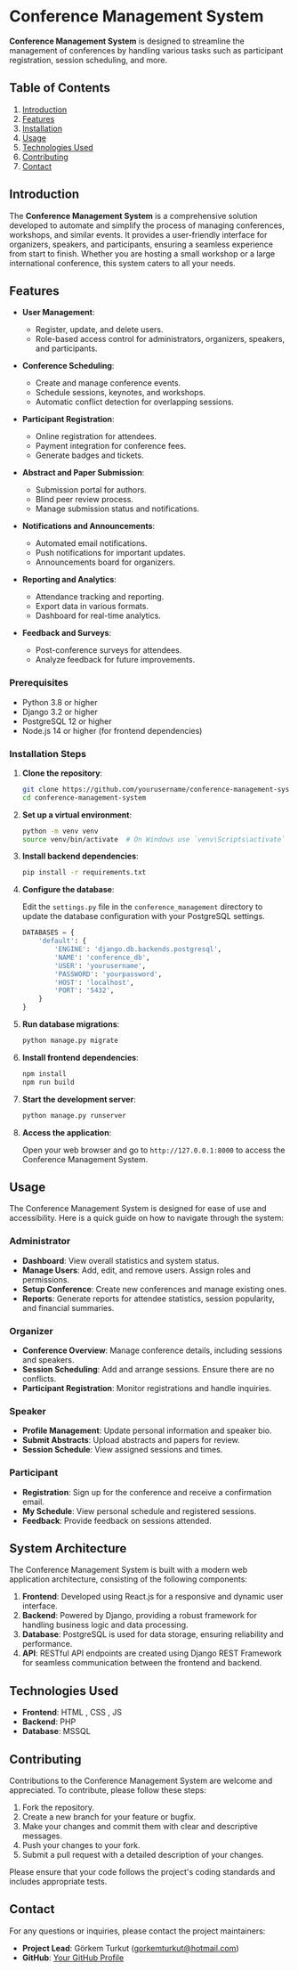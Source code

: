 # Conference Management System

**Conference Management System** is designed to streamline the management of conferences by handling various tasks such as participant registration, session scheduling, and more.

## Table of Contents

1. [Introduction](#introduction)
2. [Features](#features)
3. [Installation](#installation)
4. [Usage](#usage)
5. [Technologies Used](#technologies-used)
6. [Contributing](#contributing)
7. [Contact](#contact)

## Introduction

The **Conference Management System** is a comprehensive solution developed to automate and simplify the process of managing conferences, workshops, and similar events. It provides a user-friendly interface for organizers, speakers, and participants, ensuring a seamless experience from start to finish. Whether you are hosting a small workshop or a large international conference, this system caters to all your needs.

## Features

- **User Management**: 
  - Register, update, and delete users.
  - Role-based access control for administrators, organizers, speakers, and participants.

- **Conference Scheduling**:
  - Create and manage conference events.
  - Schedule sessions, keynotes, and workshops.
  - Automatic conflict detection for overlapping sessions.

- **Participant Registration**:
  - Online registration for attendees.
  - Payment integration for conference fees.
  - Generate badges and tickets.

- **Abstract and Paper Submission**:
  - Submission portal for authors.
  - Blind peer review process.
  - Manage submission status and notifications.

- **Notifications and Announcements**:
  - Automated email notifications.
  - Push notifications for important updates.
  - Announcements board for organizers.

- **Reporting and Analytics**:
  - Attendance tracking and reporting.
  - Export data in various formats.
  - Dashboard for real-time analytics.

- **Feedback and Surveys**:
  - Post-conference surveys for attendees.
  - Analyze feedback for future improvements.

### Prerequisites

- Python 3.8 or higher
- Django 3.2 or higher
- PostgreSQL 12 or higher
- Node.js 14 or higher (for frontend dependencies)

### Installation Steps

1. **Clone the repository**:

   ```bash
   git clone https://github.com/yourusername/conference-management-system.git
   cd conference-management-system
   ```

2. **Set up a virtual environment**:

   ```bash
   python -m venv venv
   source venv/bin/activate  # On Windows use `venv\Scripts\activate`
   ```

3. **Install backend dependencies**:

   ```bash
   pip install -r requirements.txt
   ```

4. **Configure the database**:

   Edit the `settings.py` file in the `conference_management` directory to update the database configuration with your PostgreSQL settings.

   ```python
   DATABASES = {
       'default': {
           'ENGINE': 'django.db.backends.postgresql',
           'NAME': 'conference_db',
           'USER': 'yourusername',
           'PASSWORD': 'yourpassword',
           'HOST': 'localhost',
           'PORT': '5432',
       }
   }
   ```

5. **Run database migrations**:

   ```bash
   python manage.py migrate
   ```

6. **Install frontend dependencies**:

   ```bash
   npm install
   npm run build
   ```

7. **Start the development server**:

   ```bash
   python manage.py runserver
   ```

8. **Access the application**:

   Open your web browser and go to `http://127.0.0.1:8000` to access the Conference Management System.

## Usage

The Conference Management System is designed for ease of use and accessibility. Here is a quick guide on how to navigate through the system:

### Administrator

- **Dashboard**: View overall statistics and system status.
- **Manage Users**: Add, edit, and remove users. Assign roles and permissions.
- **Setup Conference**: Create new conferences and manage existing ones.
- **Reports**: Generate reports for attendee statistics, session popularity, and financial summaries.

### Organizer

- **Conference Overview**: Manage conference details, including sessions and speakers.
- **Session Scheduling**: Add and arrange sessions. Ensure there are no conflicts.
- **Participant Registration**: Monitor registrations and handle inquiries.

### Speaker

- **Profile Management**: Update personal information and speaker bio.
- **Submit Abstracts**: Upload abstracts and papers for review.
- **Session Schedule**: View assigned sessions and times.

### Participant

- **Registration**: Sign up for the conference and receive a confirmation email.
- **My Schedule**: View personal schedule and registered sessions.
- **Feedback**: Provide feedback on sessions attended.

## System Architecture

The Conference Management System is built with a modern web application architecture, consisting of the following components:

1. **Frontend**: Developed using React.js for a responsive and dynamic user interface.
2. **Backend**: Powered by Django, providing a robust framework for handling business logic and data processing.
3. **Database**: PostgreSQL is used for data storage, ensuring reliability and performance.
4. **API**: RESTful API endpoints are created using Django REST Framework for seamless communication between the frontend and backend.

## Technologies Used

- **Frontend**: HTML , CSS , JS
- **Backend**: PHP
- **Database**: MSSQL

## Contributing

Contributions to the Conference Management System are welcome and appreciated. To contribute, please follow these steps:

1. Fork the repository.
2. Create a new branch for your feature or bugfix.
3. Make your changes and commit them with clear and descriptive messages.
4. Push your changes to your fork.
5. Submit a pull request with a detailed description of your changes.

Please ensure that your code follows the project's coding standards and includes appropriate tests.

## Contact

For any questions or inquiries, please contact the project maintainers:

- **Project Lead**: Görkem Turkut (gorkemturkut@hotmail.com)
- **GitHub**: [Your GitHub Profile](https://github.com/gorkemturkut57)
